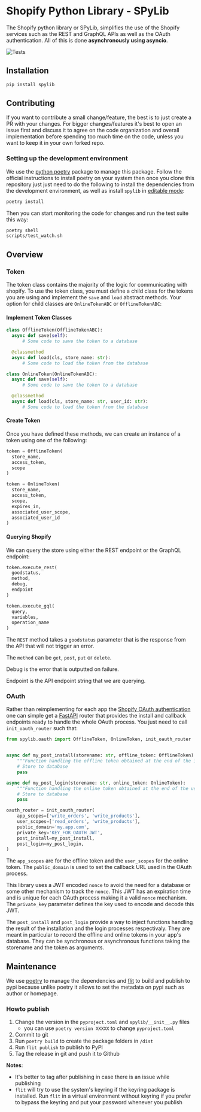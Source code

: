 # Shopify Python Library - SPyLib

The Shopify python library or SPyLib, simplifies the use of the Shopify
services such as the REST and GraphQL APIs as well as the OAuth authentication.
All of this is done **asynchronously using asyncio**.

![Tests](https://github.com/SatelCreative/satel-spylib/actions/workflows/tests.yml/badge.svg)

## Installation

```bash
pip install spylib
```

## Contributing

If you want to contribute a small change/feature, the best is to just create a PR with
your changes.
For bigger changes/features it's best to open an issue first and discuss it to agree
on the code organization and overall implementation before spending too much time on
the code, unless you want to keep it in your own forked repo.

### Setting up the development environment

We use the [python poetry](https://python-poetry.org/) package to manage this package.
Follow the official instructions to install poetry on your system then once you clone
this repository just just need to do the following to install the dependencies from
the development environment, as well as install `spylib` in
[editable mode](https://pip.pypa.io/en/stable/cli/pip_install/#install-editable):
```bash
poetry install
```

Then you can start monitoring the code for changes and run the test suite this way:
```bash
poetry shell
scripts/test_watch.sh
```


## Overview

### Token

The token class contains the majority of the logic for communicating with shopify.
To use the token class, you must define a child class for the tokens you are using 
and implement the `save` and `load` abstract methods. Your option for child classes 
are `OnlineTokenABC` or `OfflineTokenABC`:

#### Implement Token Classes 

```python
class OfflineToken(OfflineTokenABC):
  async def save(self):
      # Some code to save the token to a database

  @classmethod
  async def load(cls, store_name: str):
      # Some code to load the token from the database

class OnlineToken(OnlineTokenABC):
  async def save(self):
      # Some code to save the token to a database

  @classmethod
  async def load(cls, store_name: str, user_id: str):
      # Some code to load the token from the database
```

#### Create Token

Once you have defined these methods, we can create an instance of a token using
one of the following:

```python
token = OfflineToken(
  store_name,
  access_token,
  scope
)

token = OnlineToken(
  store_name,
  access_token,
  scope,
  expires_in,
  associated_user_scope,
  associated_user_id
)
```

#### Querying Shopify

We can query the store using either the REST endpoint or the GraphQL endpoint:

```python
token.execute_rest(
  goodstatus,
  method,
  debug,
  endpoint
)

token.execute_gql(
  query,
  variables,
  operation_name
)
```

The `REST` method takes a `goodstatus` parameter that is the response from the API
that will not trigger an error.

The `method` can be `get`, `post`, `put` or `delete`.

Debug is the error that is outputted on failure.

Endpoint is the API endpoint string that we are querying.

### OAuth

Rather than reimplementing for each app the
[Shopify OAuth authentication](https://shopify.dev/tutorials/authenticate-with-oauth)
one can simple get a [FastAPI](https://fastapi.tiangolo.com/) router that provides
the install and callback endpoints ready to handle the whole OAuth process.
You just need to call `init_oauth_router` such that:

```python
from spylib.oauth import OfflineToken, OnlineToken, init_oauth_router


async def my_post_install(storename: str, offline_token: OfflineToken):
    """Function handling the offline token obtained at the end of the installation"""
    # Store to database
    pass

async def my_post_login(storename: str, online_token: OnlineToken):
    """Function handling the online token obtained at the end of the user login"""
    # Store to database
    pass

oauth_router = init_oauth_router(
    app_scopes=['write_orders', 'write_products'],
    user_scopes=['read_orders', 'write_products'],
    public_domain='my.app.com',
    private_key='KEY_FOR_OAUTH_JWT',
    post_install=my_post_install,
    post_login=my_post_login,
)
```

The `app_scopes` are for the offline token and the `user_scopes` for the online token.
The `public_domain` is used to set the callback URL used in the OAuth process.

This library uses a JWT encoded `nonce` to avoid the need for a database or some other
mechanism to track the `nonce`. This JWT has an expiration time and is unique for each
OAuth process making it a valid `nonce` mechanism.
The `private_key` parameter defines the key used to encode and decode this JWT.

The `post_install` and `post_login` provide a way to inject functions handling the
result of the installation and the login processes respectivaly. They are meant in 
particular to record the offline and online tokens in your app's database.
They can be synchronous or asynchronous functions taking the storename and the token
as arguments.

## Maintenance

We use [poetry](https://python-poetry.org/) to manage the dependencies and
[flit](https://flit.readthedocs.io/en/latest/index.html) to build and publish to pypi
because unlike poetry it allows to set the metadata on pypi such as author or homepage.

### Howto publish

1. Change the version in the `pyproject.toml` and `spylib/__init__.py` files
    * you can use `poetry version XXXXX` to change `pyproject.toml`
2. Commit to git
3. Run `poetry build` to create the package folders in `/dist`
4. Run `flit publish` to publish to PyPI
5. Tag the release in git and push it to Github

**Notes**:
* It's better to tag after publishing in case there is an issue while publishing
* `flit` will try to use the system's keyring if the keyring package is installed.
  Run `flit` in a virtual environment without keyring if you prefer to bypass the
  keyring and put your password whenever you publish
